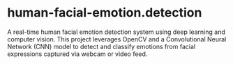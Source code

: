 # human-facial-emotion.detection
A real-time human facial emotion detection system using deep learning and computer vision. This project leverages OpenCV and a Convolutional Neural Network (CNN) model to detect and classify emotions from facial expressions captured via webcam or video feed.

